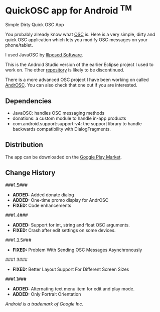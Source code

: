 # QuickOSC app for Android <sup>TM</sup>

Simple Dirty Quick OSC App

You probably already know what [OSC](http://en.wikipedia.org/wiki/Open_Sound_Control "link") is. Here is a very simple, dirty and quick OSC application which lets you modify OSC messages on your phone/tablet.

I used JavaOSC by [Illposed Software](http://www.illposed.com/software/javaosc.html "link").

This is the Android Studio version of the earlier Eclipse project I used to work on. The other [repository](https://github.com/artsince/QuickOSC) is likely to be discontinued.

There is a more advanced OSC project I have been working on called [AndrOSC](https://github.com/artsince/AndrOSC). You can also check that one out if you are interested.

## Dependencies
+ JavaOSC: handles OSC messaging methods
+ donations: a custom module to handle in-app products
+ com.android.support:support-v4: the support library to handle backwards compatibility with DialogFragments.

## Distribution
The app can be downloaded on the [Google Play Market](https://play.google.com/store/apps/details?id=com.ahmetkizilay.controls.osc "Link").


## Change History
###1.5###
+ **ADDED:** Added donate dialog
+ **ADDED:** One-time promo display for AndrOSC
+ **FIXED:** Code enhancements
        
###1.4###
+ **ADDED:** Support for int, string and float OSC arguments. 
+ **FIXED:** Crash after edit settings on some devices.

###1.3.5###
+ **FIXED:** Problem With Sending OSC Messages Asynchronously

###1.3###
+ **FIXED:** Better Layout Support For Different Screen Sizes

###1.1###
+ **ADDED:** Alternating text menu item for edit and play mode.
+ **ADDED:** Only Portrait Orientation

*Android is a trademark of Google Inc.*